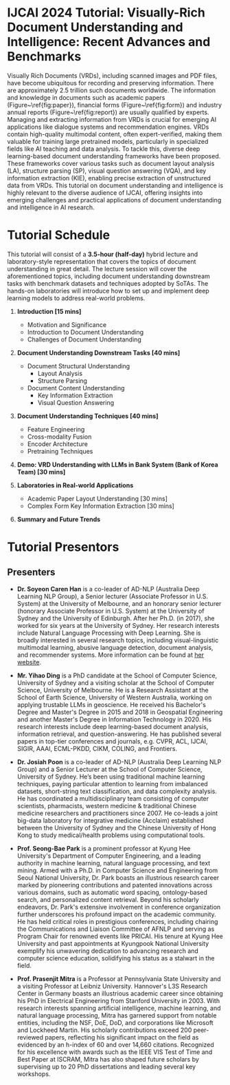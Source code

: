 # IJCAI 2024 Tutorial: Visually-Rich Document Understanding and Intelligence: Recent Advances and Benchmarks
Visually Rich Documents (VRDs), including scanned images and PDF files, have become ubiquitous for recording and preserving information. There are approximately 2.5 trillion such documents worldwide. The information and knowledge in documents such as academic papers (Figure~\ref{fig:paper}), financial forms (Figure~\ref{fig:form}) and industry annual reports (Figure~\ref{fig:report}) are usually qualified by experts. 
Managing and extracting information from VRDs is crucial for emerging AI applications like dialogue systems and recommendation engines. VRDs contain high-quality multimodal content, often expert-verified, making them valuable for training large pretrained models, particularly in specialized fields like AI teaching and data analysis. To tackle this, diverse deep learning-based document understanding frameworks have been proposed. These frameworks cover various tasks such as document layout analysis (LA), structure parsing (SP), visual question answering (VQA), and key information extraction (KIE), enabling precise extraction of unstructured data from VRDs. This tutorial on document understanding and intelligence is highly relevant to the diverse audience of IJCAI, offering insights into emerging challenges and practical applications of document understanding and intelligence in AI research. 

# Tutorial Schedule
This tutorial will consist of a **3.5-hour (half-day)** hybrid lecture and laboratory-style representation that covers the topics of document understanding in great detail. The lecture session will cover the aforementioned topics, including document understanding downstream tasks with benchmark datasets and techniques adopted by SoTAs. The hands-on laboratories will introduce how to set up and implement deep learning models to address real-world problems.

1. **Introduction [15 mins]**
    - Motivation and Significance
    - Introduction to Document Understanding
    - Challenges of Document Understanding

2. **Document Understanding Downstream Tasks [40 mins]**
    - Document Structural Understanding
        - Layout Analysis
        - Structure Parsing
    - Document Content Understanding
        - Key Information Extraction
        - Visual Question Answering

3. **Document Understanding Techniques [40 mins]**
    - Feature Engineering
    - Cross-modality Fusion
    - Encoder Architecture
    - Pretraining Techniques

4. **Demo: VRD Understanding with LLMs in Bank System (Bank of Korea Team) [30 mins]**

5. **Laboratories in Real-world Applications**
    - Academic Paper Layout Understanding [30 mins]
    - Complex Form Key Information Extraction [30 mins]

6. **Summary and Future Trends**
# Tutorial Presentors
## Presenters

- **Dr. Soyeon Caren Han** is a co-leader of AD-NLP (Australia Deep Learning NLP Group), a Senior lecturer (Associate Professor in U.S. System) at the University of Melbourne, and an honorary senior lecturer (honorary Associate Professor in U.S. System) at the University of Sydney and the University of Edinburgh. After her Ph.D. (in 2017), she worked for six years at the University of Sydney. Her research interests include Natural Language Processing with Deep Learning. She is broadly interested in several research topics, including visual-linguistic multimodal learning, abusive language detection, document analysis, and recommender systems. More information can be found at [her website](https://drcarenhan.github.io/).

- **Mr. Yihao Ding** is a PhD candidate at the School of Computer Science, University of Sydney and a visiting scholar at the School of Computer Science, University of Melbourne. He is a Research Assistant at the School of Earth Science, University of Western Australia, working on applying trustable LLMs in geoscience. He received his Bachelor's Degree and Master's Degree in 2015 and 2018 in Geospatial Engineering and another Master's Degree in Information Technology in 2020. His research interests include deep learning-based document analysis, information retrieval, and question-answering. He has published several papers in top-tier conferences and journals, e.g. CVPR, ACL, IJCAI, SIGIR, AAAI, ECML-PKDD, CIKM, COLING, and Frontiers.

- **Dr. Josiah Poon** is a co-leader of AD-NLP (Australia Deep Learning NLP Group) and a Senior Lecturer at the School of Computer Science, University of Sydney. He’s been using traditional machine learning techniques, paying particular attention to learning from imbalanced datasets, short-string text classification, and data complexity analysis. He has coordinated a multidisciplinary team consisting of computer scientists, pharmacists, western medicine & traditional Chinese medicine researchers and practitioners since 2007. He co-leads a joint big-data laboratory for integrative medicine (Acclaim) established between the University of Sydney and the Chinese University of Hong Kong to study medical/health problems using computational tools.

- **Prof. Seong-Bae Park** is a prominent professor at Kyung Hee University's Department of Computer Engineering, and a leading authority in machine learning, natural language processing, and text mining. Armed with a Ph.D. in Computer Science and Engineering from Seoul National University, Dr. Park boasts an illustrious research career marked by pioneering contributions and patented innovations across various domains, such as automatic word spacing, ontology-based search, and personalized content retrieval. Beyond his scholarly endeavors, Dr. Park's extensive involvement in conference organization further underscores his profound impact on the academic community. He has held critical roles in prestigious conferences, including chairing the Communications and Liaison Committee of AFNLP and serving as Program Chair for renowned events like PRICAI. His tenure at Kyung Hee University and past appointments at Kyungpook National University exemplify his unwavering dedication to advancing research and computer science education, solidifying his status as a stalwart in the field.

- **Prof. Prasenjit Mitra** is a Professor at Pennsylvania State University and a visiting Professor at Leibniz University. Hannover's L3S Research Center in Germany boasts an illustrious academic career since obtaining his PhD in Electrical Engineering from Stanford University in 2003. With research interests spanning artificial intelligence, machine learning, and natural language processing, Mitra has garnered support from notable entities, including the NSF, DoE, DoD, and corporations like Microsoft and Lockheed Martin. His scholarly contributions exceed 200 peer-reviewed papers, reflecting his significant impact on the field as evidenced by an h-index of 60 and over 14,660 citations. Recognized for his excellence with awards such as the IEEE VIS Test of Time and Best Paper at ISCRAM, Mitra has also shaped future scholars by supervising up to 20 PhD dissertations and leading several key workshops.

